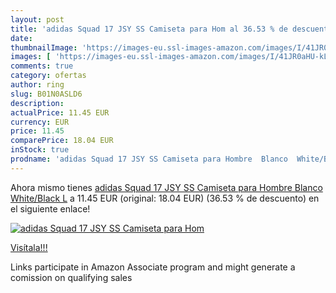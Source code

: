 ```yaml
---
layout: post
title: 'adidas Squad 17 JSY SS Camiseta para Hom al 36.53 % de descuento'
date: 
thumbnailImage: 'https://images-eu.ssl-images-amazon.com/images/I/41JR0aHU-kL._SL200_.jpg'
images: [ 'https://images-eu.ssl-images-amazon.com/images/I/41JR0aHU-kL._SL200_.jpg' ]
comments: true
category: ofertas
author: ring
slug: B01N0ASLD6
description:
actualPrice: 11.45 EUR
currency: EUR
price: 11.45
comparePrice: 18.04 EUR
inStock: true
prodname: 'adidas Squad 17 JSY SS Camiseta para Hombre  Blanco  White/Black   L'
---
```


Ahora mismo tienes [adidas Squad 17 JSY SS Camiseta para Hombre  Blanco  White/Black   L](https://www.amazon.es/dp/B01N0ASLD6/?tag=tolees-21) a 11.45 EUR (original: 18.04 EUR) (36.53 %  de descuento) en el siguiente enlace!

[![adidas Squad 17 JSY SS Camiseta para Hom](https://images-eu.ssl-images-amazon.com/images/I/41JR0aHU-kL._SL200_.jpg)](https://www.amazon.es/dp/B01N0ASLD6/?tag=tolees-21)

[Visítala!!!](https://www.amazon.es/dp/B01N0ASLD6/?tag=tolees-21)

Links participate in Amazon Associate program and might generate a comission on qualifying sales
